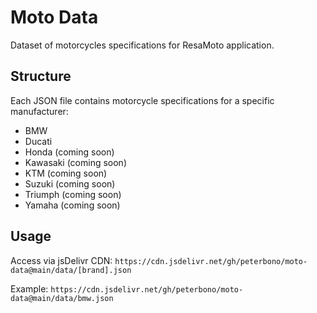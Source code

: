 # Moto Data

Dataset of motorcycles specifications for ResaMoto application.

## Structure

Each JSON file contains motorcycle specifications for a specific manufacturer:
- BMW
- Ducati
- Honda (coming soon)
- Kawasaki (coming soon)
- KTM (coming soon)
- Suzuki (coming soon)
- Triumph (coming soon)
- Yamaha (coming soon)

## Usage

Access via jsDelivr CDN:
```https://cdn.jsdelivr.net/gh/peterbono/moto-data@main/data/[brand].json```

Example:
```https://cdn.jsdelivr.net/gh/peterbono/moto-data@main/data/bmw.json```
